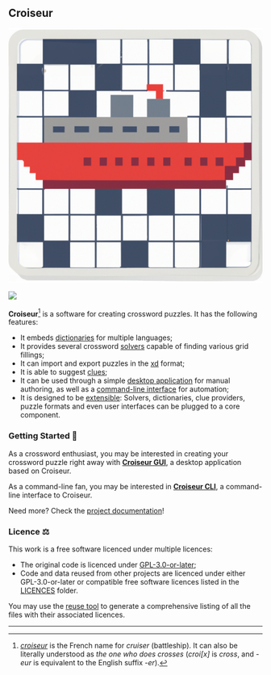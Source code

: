 <!--
SPDX-FileCopyrightText: 2023 Antoine Belvire
SPDX-License-Identifier: GPL-3.0-or-later
-->

## Croiseur

![Logo](croiseur-gui/croiseur-gui/src/main/resources/re/belv/croiseur/gui/application-icon.png)

![](https://gitlab.com/super7ramp/croiseur/-/badges/release.svg?key_text=Latest+Release+(Unstable)&key_width=150)

**Croiseur**[^1] is a software for creating crossword puzzles. It has the following features:

* It embeds [dictionaries][] for multiple languages;
* It provides several crossword [solvers][] capable of finding various grid fillings;
* It can import and export puzzles in the [xd][] format;
* It is able to suggest [clues][];
* It can be used through a simple [desktop application][] for manual authoring, as well as a
  [command-line interface][] for automation;
* It is designed to be [extensible][]: Solvers, dictionaries, clue providers, puzzle formats and
  even user interfaces can be plugged to a core component.

### Getting Started 🚀

As a crossword enthusiast, you may be interested in creating your crossword puzzle right away with
**[Croiseur GUI][]**, a desktop application based on Croiseur.

As a command-line fan, you may be interested in **[Croiseur CLI][]**, a command-line interface to
Croiseur.

Need more? Check the [project documentation][]!

### Licence ⚖️

This work is a free software licenced under multiple licences:

* The original code is licenced under [GPL-3.0-or-later][];
* Code and data reused from other projects are licenced under either GPL-3.0-or-later or
  compatible free software licences listed in the [LICENCES][] folder.

You may use the [reuse tool][] to generate a
comprehensive listing of all the files with their associated licences.

<!-- Reference Links -->

[clues]: croiseur-clue/croiseur-clue-openai-plugin

[command-line interface]: croiseur-cli

[Croiseur CLI]: croiseur-cli

[desktop application]: croiseur-gui

[Croiseur GUI]: croiseur-gui

[dictionaries]: doc/reference/Available-service-providers.md#dictionary-list

[extensible]: croiseur-spi

[GPL-3.0-or-later]: LICENSES/GPL-3.0-or-later.txt

[LICENCES]: LICENSES

[platforms]: https://wiki.openjdk.org/display/Build/Supported+Build+Platforms

[project documentation]: doc

[reuse tool]: https://github.com/fsfe/reuse-tool

[solvers]: doc/reference/Available-service-providers.md#solvers

[xd]: croiseur-puzzle/croiseur-puzzle-codec-xd

---

[^1]: [_croiseur_](https://en.wiktionary.org/wiki/croiseur) is the French name for _cruiser_
(battleship). It can also be literally understood as _the one who does crosses_ (_croi\[x\]_ is
_cross_, and _-eur_ is equivalent to the English suffix _-er_).
